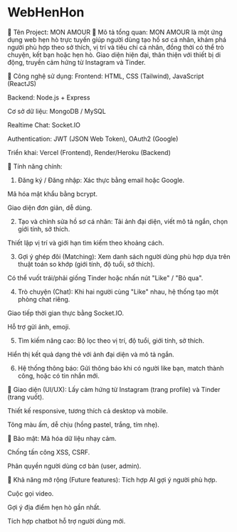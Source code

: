 # WebHenHon
🎯 Tên Project: MON AMOUR
📝 Mô tả tổng quan:
MON AMOUR là một ứng dụng web hẹn hò trực tuyến giúp người dùng tạo hồ sơ cá nhân, khám phá người phù hợp theo sở thích, vị trí và tiêu chí cá nhân, đồng thời có thể trò chuyện, kết bạn hoặc hẹn hò. Giao diện hiện đại, thân thiện với thiết bị di động, truyền cảm hứng từ Instagram và Tinder.

🔧 Công nghệ sử dụng:
Frontend: HTML, CSS (Tailwind), JavaScript (ReactJS)

Backend: Node.js + Express

Cơ sở dữ liệu: MongoDB / MySQL

Realtime Chat: Socket.IO

Authentication: JWT (JSON Web Token), OAuth2 (Google)

Triển khai: Vercel (Frontend), Render/Heroku (Backend)

🧩 Tính năng chính:
1. Đăng ký / Đăng nhập:
Xác thực bằng email hoặc Google.

Mã hóa mật khẩu bằng bcrypt.

Giao diện đơn giản, dễ dùng.

2. Tạo và chỉnh sửa hồ sơ cá nhân:
Tải ảnh đại diện, viết mô tả ngắn, chọn giới tính, sở thích.

Thiết lập vị trí và giới hạn tìm kiếm theo khoảng cách.

3. Gợi ý ghép đôi (Matching):
Xem danh sách người dùng phù hợp dựa trên thuật toán so khớp (giới tính, độ tuổi, sở thích).

Có thể vuốt trái/phải giống Tinder hoặc nhấn nút "Like" / "Bỏ qua".

4. Trò chuyện (Chat):
Khi hai người cùng "Like" nhau, hệ thống tạo một phòng chat riêng.

Giao tiếp thời gian thực bằng Socket.IO.

Hỗ trợ gửi ảnh, emoji.

5. Tìm kiếm nâng cao:
Bộ lọc theo vị trí, độ tuổi, giới tính, sở thích.

Hiển thị kết quả dạng thẻ với ảnh đại diện và mô tả ngắn.

6. Hệ thống thông báo:
Gửi thông báo khi có người like bạn, match thành công, hoặc có tin nhắn mới.

🎨 Giao diện (UI/UX):
Lấy cảm hứng từ Instagram (trang profile) và Tinder (trang vuốt).

Thiết kế responsive, tương thích cả desktop và mobile.

Tông màu ấm, dễ chịu (hồng pastel, trắng, tím nhẹ).

🔐 Bảo mật:
Mã hóa dữ liệu nhạy cảm.

Chống tấn công XSS, CSRF.

Phân quyền người dùng cơ bản (user, admin).

🧠 Khả năng mở rộng (Future features):
Tích hợp AI gợi ý người phù hợp.

Cuộc gọi video.

Gợi ý địa điểm hẹn hò gần nhất.

Tích hợp chatbot hỗ trợ người dùng mới.
